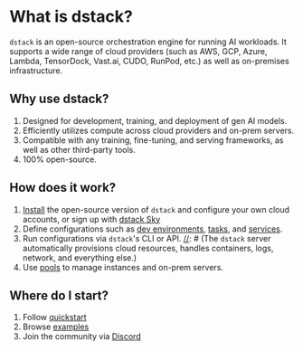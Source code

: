 # What is dstack?

`dstack` is an open-source orchestration engine for running AI workloads. It supports a wide range of cloud providers (such as AWS, GCP, Azure,
Lambda, TensorDock, Vast.ai, CUDO, RunPod, etc.) as well as on-premises infrastructure.

## Why use dstack?

1. Designed for development, training, and deployment of gen AI models.
2. Efficiently utilizes compute across cloud providers and on-prem servers.
3. Compatible with any training, fine-tuning, and serving frameworks, as well as other third-party tools.
4. 100% open-source.

## How does it work?

1. [Install](installation/index.md) the open-source version of `dstack` and configure your own cloud accounts, or sign up with [dstack Sky](https://sky.dstack.ai) 
2. Define configurations such as [dev environments](concepts/dev-environments.md), [tasks](concepts/tasks.md), 
   and [services](concepts/services.md).
3. Run configurations via `dstack`'s CLI or API.
[//]: # (The `dstack` server automatically provisions cloud resources, handles containers, logs, network, and everything else.)
4. Use [pools](concepts/pools.md) to manage instances and on-prem servers.

[//]: # (### Coming soon)

[//]: # (1. Multi-node tasks)
[//]: # (2. Auto-scalable services)
[//]: # (3. Integration with Kubernetes)

## Where do I start?

1. Follow [quickstart](quickstart.md)
2. Browse [examples](../examples/index.md)
3. Join the community via [Discord](https://discord.gg/u8SmfwPpMd)